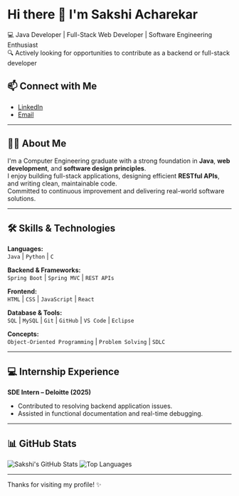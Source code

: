 # Hi there 👋 I'm Sakshi Acharekar

💻 Java Developer | Full-Stack Web Developer | Software Engineering Enthusiast  
🔍 Actively looking for opportunities to contribute as a backend or full-stack developer  

## 📫 Connect with Me
- [LinkedIn](https://linkedin.com/in/sakshi-acharekar-56707b265)  
- [Email](mailto:sakshiacharekar202@gmail.com)


---

## 👩‍💻 About Me

I'm a Computer Engineering graduate with a strong foundation in **Java**, **web development**, and **software design principles**.  
I enjoy building full-stack applications, designing efficient **RESTful APIs**, and writing clean, maintainable code.  
Committed to continuous improvement and delivering real-world software solutions.

---

## 🛠️ Skills & Technologies

**Languages:**  
`Java` | `Python` | `C`

**Backend & Frameworks:**  
`Spring Boot` | `Spring MVC` | `REST APIs`

**Frontend:**  
`HTML` | `CSS` | `JavaScript` | `React`

**Database & Tools:**  
`SQL` | `MySQL` | `Git` | `GitHub` | `VS Code` | `Eclipse`

**Concepts:**  
`Object-Oriented Programming` | `Problem Solving` | `SDLC`

---

## 💻 Internship Experience

**SDE Intern – Deloitte (2025)**  
- Contributed to resolving backend application issues.
- Assisted in functional documentation and real-time debugging.

---

## 📊 GitHub Stats

![Sakshi's GitHub Stats](https://github-readme-stats.vercel.app/api?username=Sakshui&show_icons=true&theme=gruvbox)
![Top Languages](https://github-readme-stats.vercel.app/api/top-langs/?username=Sakshui&layout=compact&theme=gruvbox)

---

Thanks for visiting my profile! ✨
